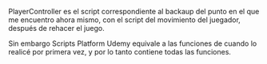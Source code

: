 PlayerController es el script correspondiente al backaup del punto en el que me encuentro ahora mismo, con el script del movimiento del juegador, después de rehacer el juego.

Sin embargo Scripts Platform Udemy equivale a las funciones de cuando lo realicé por primera vez, y por lo tanto contiene todas las funciones.
